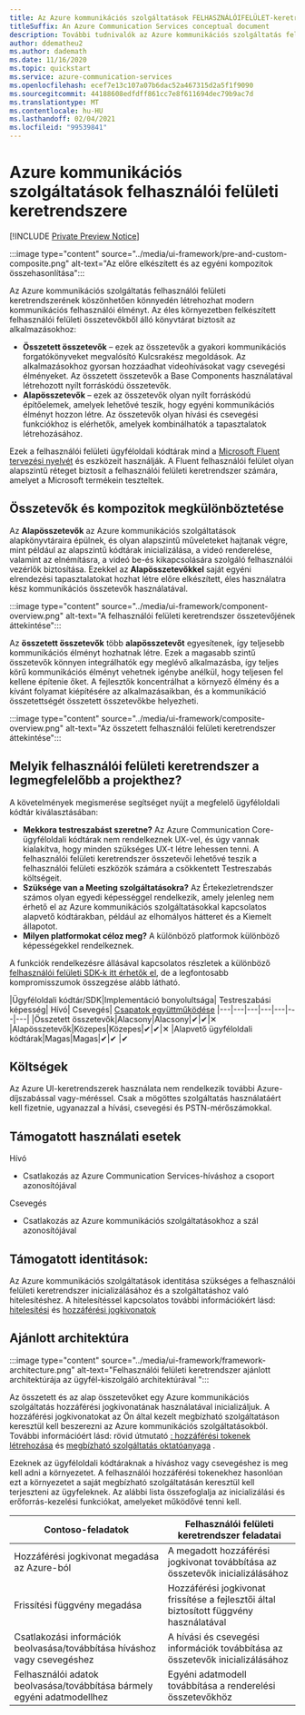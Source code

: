 ```yaml
---
title: Az Azure kommunikációs szolgáltatások FELHASZNÁLÓIFELÜLET-keretrendszere – áttekintés
titleSuffix: An Azure Communication Services conceptual document
description: További tudnivalók az Azure kommunikációs szolgáltatás felhasználói felületi keretrendszeréről
author: ddematheu2
ms.author: dademath
ms.date: 11/16/2020
ms.topic: quickstart
ms.service: azure-communication-services
ms.openlocfilehash: ecef7e13c107a07b6dac52a467315d2a5f1f9090
ms.sourcegitcommit: 44188608edfdff861cc7e8f611694dec79b9ac7d
ms.translationtype: MT
ms.contentlocale: hu-HU
ms.lasthandoff: 02/04/2021
ms.locfileid: "99539841"
---
```

# <a name="azure-communication-services-ui-framework"></a>Azure kommunikációs szolgáltatások felhasználói felületi keretrendszere

[!INCLUDE [Private Preview Notice](../../includes/private-preview-include.md)]

:::image type="content" source="../media/ui-framework/pre-and-custom-composite.png" alt-text="Az előre elkészített és az egyéni kompozitok összehasonlítása":::

Az Azure kommunikációs szolgáltatás felhasználói felületi keretrendszerének köszönhetően könnyedén létrehozhat modern kommunikációs felhasználói élményt. Az éles környezetben felkészített felhasználói felületi összetevőkből álló könyvtárat biztosít az alkalmazásokhoz:

- **Összetett összetevők** – ezek az összetevők a gyakori kommunikációs forgatókönyveket megvalósító Kulcsrakész megoldások. Az alkalmazásokhoz gyorsan hozzáadhat videohívásokat vagy csevegési élményeket. Az összetett összetevők a Base Components használatával létrehozott nyílt forráskódú összetevők.
- **Alapösszetevők** – ezek az összetevők olyan nyílt forráskódú építőelemek, amelyek lehetővé teszik, hogy egyéni kommunikációs élményt hozzon létre. Az összetevők olyan hívási és csevegési funkciókhoz is elérhetők, amelyek kombinálhatók a tapasztalatok létrehozásához. 

Ezek a felhasználói felületi ügyféloldali kódtárak mind a [Microsoft Fluent tervezési nyelvét](https://developer.microsoft.com/fluentui/) és eszközeit használják. A Fluent felhasználói felület olyan alapszintű réteget biztosít a felhasználói felületi keretrendszer számára, amelyet a Microsoft termékein teszteltek.

## <a name="differentiating-components-and-composites"></a>**Összetevők és kompozitok megkülönböztetése**

Az **Alapösszetevők** az Azure kommunikációs szolgáltatások alapkönyvtáraira épülnek, és olyan alapszintű műveleteket hajtanak végre, mint például az alapszintű kódtárak inicializálása, a videó renderelése, valamint az elnémításra, a videó be-és kikapcsolására szolgáló felhasználói vezérlők biztosítása. Ezekkel az **Alapösszetevőkkel** saját egyéni elrendezési tapasztalatokat hozhat létre előre elkészített, éles használatra kész kommunikációs összetevők használatával.

:::image type="content" source="../media/ui-framework/component-overview.png" alt-text="A felhasználói felületi keretrendszer összetevőjének áttekintése":::

Az **összetett összetevők** több **alapösszetevőt** egyesítenek, így teljesebb kommunikációs élményt hozhatnak létre. Ezek a magasabb szintű összetevők könnyen integrálhatók egy meglévő alkalmazásba, így teljes körű kommunikációs élményt vehetnek igénybe anélkül, hogy teljesen fel kellene építenie őket. A fejlesztők koncentrálhat a környező élmény és a kívánt folyamat kiépítésére az alkalmazásaikban, és a kommunikáció összetettségét összetett összetevőkbe helyezheti.

:::image type="content" source="../media/ui-framework/composite-overview.png" alt-text="Az összetett felhasználói felületi keretrendszer áttekintése":::

## <a name="what-ui-framework-is-best-for-my-project"></a>Melyik felhasználói felületi keretrendszer a legmegfelelőbb a projekthez?

A követelmények megismerése segítséget nyújt a megfelelő ügyféloldali kódtár kiválasztásában:

- **Mekkora testreszabást szeretne?** Az Azure Communication Core-ügyféloldali kódtárak nem rendelkeznek UX-vel, és úgy vannak kialakítva, hogy minden szükséges UX-t létre lehessen tenni. A felhasználói felületi keretrendszer összetevői lehetővé teszik a felhasználói felületi eszközök számára a csökkentett Testreszabás költségeit.
- **Szüksége van a Meeting szolgáltatásokra?** Az Értekezletrendszer számos olyan egyedi képességgel rendelkezik, amely jelenleg nem érhető el az Azure kommunikációs szolgáltatásokkal kapcsolatos alapvető kódtárakban, például az elhomályos hátteret és a Kiemelt állapotot.
- **Milyen platformokat céloz meg?** A különböző platformok különböző képességekkel rendelkeznek.

A funkciók rendelkezésre állásával kapcsolatos részletek a különböző [felhasználói felületi SDK-k itt érhetők el](ui-sdk-features.md), de a legfontosabb kompromisszumok összegzése alább látható.

|Ügyféloldali kódtár/SDK|Implementáció bonyolultsága|    Testreszabási képesség|  Hívó| Csevegés| [Csapatok együttműködése](./../voice-video-calling/teams-interop.md)
|---|---|---|---|---|---|---|
|Összetett összetevők|Alacsony|Alacsony|✔|✔|✕
|Alapösszetevők|Közepes|Közepes|✔|✔|✕
|Alapvető ügyféloldali kódtárak|Magas|Magas|✔|✔ |✔

## <a name="cost"></a>Költségek

Az Azure UI-keretrendszerek használata nem rendelkezik további Azure-díjszabással vagy-méréssel. Csak a mögöttes szolgáltatás használatáért kell fizetnie, ugyanazzal a hívási, csevegési és PSTN-mérőszámokkal.

## <a name="supported-use-cases"></a>Támogatott használati esetek

Hívó

- Csatlakozás az Azure Communication Services-híváshoz a csoport azonosítójával

Csevegés

- Csatlakozás az Azure kommunikációs szolgáltatásokhoz a szál azonosítójával

## <a name="supported-identities"></a>Támogatott identitások:

Az Azure kommunikációs szolgáltatások identitása szükséges a felhasználói felületi keretrendszer inicializálásához és a szolgáltatáshoz való hitelesítéshez. A hitelesítéssel kapcsolatos további információkért lásd: [hitelesítési](../authentication.md) és [hozzáférési jogkivonatok](../../quickstarts/access-tokens.md)


## <a name="recommended-architecture"></a>Ajánlott architektúra 

:::image type="content" source="../media/ui-framework/framework-architecture.png" alt-text="Felhasználói felületi keretrendszer ajánlott architektúrája az ügyfél-kiszolgáló architektúrával ":::

Az összetett és az alap összetevőket egy Azure kommunikációs szolgáltatás hozzáférési jogkivonatának használatával inicializáljuk. A hozzáférési jogkivonatokat az Ön által kezelt megbízható szolgáltatáson keresztül kell beszerezni az Azure kommunikációs szolgáltatásokból. További információért lásd: rövid útmutató [: hozzáférési tokenek létrehozása](../../quickstarts/access-tokens.md) és [megbízható szolgáltatás oktatóanyaga](../../tutorials/trusted-service-tutorial.md) .

Ezeknek az ügyféloldali kódtáraknak a híváshoz vagy csevegéshez is meg kell adni a környezetet. A felhasználói hozzáférési tokenekhez hasonlóan ezt a környezetet a saját megbízható szolgáltatásán keresztül kell terjeszteni az ügyfeleknek. Az alábbi lista összefoglalja az inicializálási és erőforrás-kezelési funkciókat, amelyeket működővé tenni kell.

| Contoso-feladatok                                 | Felhasználói felületi keretrendszer feladatai                         |
|----------------------------------------------------------|-----------------------------------------------------------------|
| Hozzáférési jogkivonat megadása az Azure-ból                    | A megadott hozzáférési jogkivonat továbbítása az összetevők inicializálásához        |
| Frissítési függvény megadása                                 | Hozzáférési jogkivonat frissítése a fejlesztői által biztosított függvény használatával          |
| Csatlakozási információk beolvasása/továbbítása híváshoz vagy csevegéshez          | A hívási és csevegési információk továbbítása az összetevők inicializálásához |
| Felhasználói adatok beolvasása/továbbítása bármely egyéni adatmodellhez | Egyéni adatmodell továbbítása a renderelési összetevőkhöz          |
